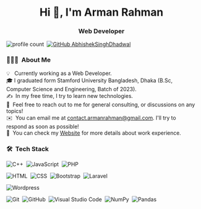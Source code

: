 


<h1 align="center">Hi 👋, I'm Arman Rahman</h1>
<h3 align="center">Web Developer</h3>

![profile count](https://komarev.com/ghpvc/?username=helloarman&color=red)&nbsp;
[![GitHub AbhishekSinghDhadwal](https://img.shields.io/github/followers/helloarman?label=follow&style=social)](https://github.com/helloarman)&nbsp;




### 👨🏻‍💻 &nbsp;About Me
💡 &nbsp; Currently working as a Web Developer. \
🎓&nbsp;I graduated form Stamford University Bangladesh, Dhaka (B.Sc, Computer Science and Engineering, Batch of 2023).\
✍️ &nbsp;In my free time, I try to learn new technologies.\
💬 &nbsp;Feel free to reach out to me for general consulting, or discussions on any topics!\
✉️ &nbsp;You can email me at contact.armanrahman@gmail.com. I'll try to respond as soon as possible!\
📄 &nbsp;You can check my [Website](https://armanrahman.info) for more details about work experience.


### 🛠 &nbsp;Tech Stack

![C++](https://img.shields.io/badge/-C++-05122A?style=flat&logo=C%2B%2B&logoColor=00599C)&nbsp;
![JavaScript](https://img.shields.io/badge/-JavaScript-05122A?style=flat&logo=javascript)&nbsp;
![PHP](https://img.shields.io/badge/-PHP-05122A?style=flat&logo=php)&nbsp;


![HTML](https://img.shields.io/badge/-HTML-05122A?style=flat&logo=HTML5)&nbsp;
![CSS](https://img.shields.io/badge/-CSS-05122A?style=flat&logo=CSS3&logoColor=1572B6)&nbsp;
![Bootstrap](https://img.shields.io/badge/-Bootstrap-05122A?style=flat&logo=bootstrap&logoColor=563D7C)&nbsp;
![Laravel](https://img.shields.io/badge/-Laravel-05122A?style=flat&logo=laravel&logoColor=D03D59)&nbsp;

![Wordpress](https://img.shields.io/badge/-Wordpress-05122A?style=flat&logo=wordpress&logoColor=092E20)&nbsp;

![Git](https://img.shields.io/badge/-Git-05122A?style=flat&logo=git)&nbsp;
![GitHub](https://img.shields.io/badge/-GitHub-05122A?style=flat&logo=github)&nbsp;
![Visual Studio Code](https://img.shields.io/badge/-Visual%20Studio%20Code-05122A?style=flat&logo=visual-studio-code&logoColor=007ACC)&nbsp;
![NumPy](https://img.shields.io/badge/numpy%20-%23013243.svg?&style=flat&logo=numpy&logoColor=white)&nbsp;
![Pandas](https://img.shields.io/badge/pandas%20-%23150458.svg?&style=flat&logo=pandas&logoColor=white)&nbsp;
